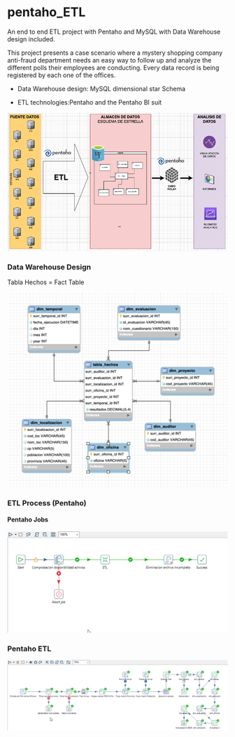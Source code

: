 # pentaho_ETL
An end to end ETL project with Pentaho and MySQL with Data Warehouse design included.

This project presents a case scenario where a mystery shopping company anti-fraud department needs an easy way to follow up and analyze the different polls their employees are conducting. Every data record is being registered by each one of the offices.

* Data Warehouse design: MySQL dimensional star Schema

* ETL technologies:Pentaho and the Pentaho BI suit

![High Level Overview Design](./screenshots/high_level_overview.png)

### Data Warehouse Design

Tabla Hechos = Fact Table

![Star Schema](./screenshots/star_schema.png)

### ETL Process (Pentaho)

#### Pentaho Jobs

![Pentaho Jobs](./screenshots/pentaho_jobs.png)

### Pentaho ETL

![Pentaho ETL Pecesses](./screenshots/pentaho_etl.png)


